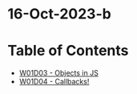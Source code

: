 # 16-Oct-2023-b

# Table of Contents
* [W01D03 - Objects in JS](/w01d3_objects/)
* [W01D04 - Callbacks!](/w01d4)
